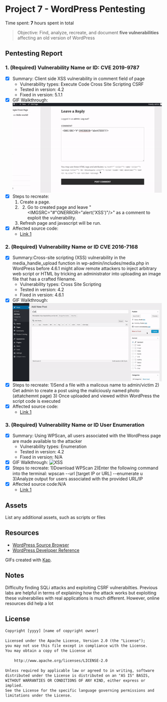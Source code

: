 # Project 7 - WordPress Pentesting

Time spent: **7** hours spent in total

> Objective: Find, analyze, recreate, and document **five vulnerabilities** affecting an old version of WordPress

## Pentesting Report

### 1. (Required) Vulnerability Name or ID: CVE 2019-9787
  - [X] Summary: Client side XSS vulnerability in comment field of page
    - Vulnerability types: Execute Code Cross Site Scripting CSRF
    - Tested in version: 4.2
    - Fixed in version: 5.1.1
  - [X] GIF Walkthrough: <img src="CVE-2019-9787.gif" alt="CVE">
  - [X] Steps to recreate: 
    1) Create a page. 
    2) 2) Go to created page and leave "<IMGSRC="#"ONERROR="alert('XSS')"/>" as a comment to exploit the vulnerability. 
    3) Refresh page and javascript will be run. 
  - [X] Affected source code:
    - [Link 1](https://github.com/WordPress/WordPress/blob/master/wp-admin/includes/ajax-actions.php)
### 2. (Required) Vulnerability Name or ID CVE 2016-7168
  - [X] Summary:Cross-site scripting (XSS) vulnerability in the media_handle_upload function in wp-admin/includes/media.php in WordPress before 4.6.1 might allow remote attackers to inject arbitrary web script or HTML by tricking an administrator into uploading an image file that has a crafted filename.  
    - Vulnerability types: Cross Site Scripting
    - Tested in version: 4.2
    - Fixed in version: 4.6.1
  - [X] GIF Walkthrough:  <img src="XSS2.gif" alt="XSS">
  - [X] Steps to recreate: 
    1)Send a file with a malicous name to admin/victim
    2) Get admin to create a post using the maliciously named photo (attatchemnt page)
    3) Once uploaded and viewed within WordPress the script code is executed
  - [X] Affected source code:
    - [Link 1](https://github.com/WordPress/WordPress/commit/c9e60dab176635d4bfaaf431c0ea891e4726d6e0)
### 3. (Required) Vulnerability Name or ID User Enumeration
  - [X] Summary: Using WPScan, all users associated with the WordPress page are made available to the attacker
    - Vulnerability types: Enumeration
    - Tested in version: 4.2
    - Fixed in version: N/A
  - [X] GIF Walkthrough: <img src="enumeration.gif" alt="XSS">
  - [X] Steps to recreate: 
    1)Download WPScan 
    2)Enter the following command into the terminal: wpscan --url [target IP or URL] --enumerate u
    3)Analyze output for users associated with the provided URL/IP
  - [X] Affected source code:N/A
    - [Link 1](N/A) 

## Assets

List any additional assets, such as scripts or files

## Resources

- [WordPress Source Browser](https://core.trac.wordpress.org/browser/)
- [WordPress Developer Reference](https://developer.wordpress.org/reference/)

GIFs created with [Kap](https://getkap.co).

## Notes

Difficulty finding SQLi attacks and exploiting CSRF vulnerabilties. Previous labs are helpful in terms of explaining how the attack works but exploiting these vulnerabilies with real applications is much different. However, online resources did help a lot

## License

    Copyright [yyyy] [name of copyright owner]

    Licensed under the Apache License, Version 2.0 (the "License");
    you may not use this file except in compliance with the License.
    You may obtain a copy of the License at

        http://www.apache.org/licenses/LICENSE-2.0

    Unless required by applicable law or agreed to in writing, software
    distributed under the License is distributed on an "AS IS" BASIS,
    WITHOUT WARRANTIES OR CONDITIONS OF ANY KIND, either express or implied.
    See the License for the specific language governing permissions and
    limitations under the License.
